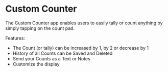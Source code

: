 
# Custom Counter

The Custom Counter app enables users to easily tally or count anything by simply tapping on the count pad.

Features:
- The Count (or tally) can be increased by 1, by 2 or decrease by 1
- History of all Counts can be Saved and Deleted
- Send your Counts as a Text or Notes
- Customize the display

